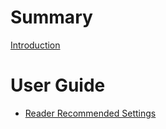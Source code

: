 # Summary

[Introduction](../README.md)

# User Guide

- [Reader Recommended Settings](./reader-recommended-settings/index.md)
